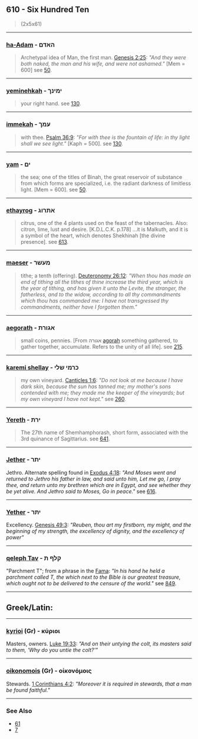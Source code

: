 ## 610 - Six Hundred Ten
> (2x5x61)

---

### [ha-Adam](/keys/HADMf) - האדם
> Archetypal idea of Man, the first man. [Genesis 2:25](http://biblehub.com/genesis/2-15.htm): *"And they were both naked, the man and his wife, and were not ashamed."* [Mem = 600] see [50](50).

---

### [yeminehkah](/keys/IMINKf) - ימינך
> your right hand. see [130](130).

---

### [immekah](/keys/OMKf) - עמך
> with thee. [Psalm 36:9](http://biblehub.com/psalms/36-9.htm): *"For with thee is the fountain of life: in thy light shall we see light."* [Kaph = 500]. see [130](130).

---

### [yam](/keys/IMf) - ים
> the sea; one of the titles of Binah, the great reservoir of substance from which forms are specialized, i.e. the radiant darkness of limitless light. [Mem = 600]. see [50](50).

---

### [ethayrog](/keys/AThRVG) - אתרוג
> citrus, one of the 4 plants used on the feast of the tabernacles. Also: citron, lime, lust and desire. [K.D.L.C.K. p.178] ...it is Malkuth, and it is a symbol of the heart, which denotes Shekhinah [the divine presence]. see [613](613).

---

### [maeser](/keys/MOShR) - מעשר
> tithe; a tenth (offering). [Deuteronomy 26:12](http://biblehub.com/deuteronomy/26-12.htm): *"When thou has made an end of tithing all the tithes of thine increase the third year, which is the year of tithing, and has given it unto the Levite, the stranger, the fatherless, and to the widow, according to all thy commandments which thou has commanded me: I have not transgressed thy commandments, neither have I forgotten them."*

---

### [aegorath](/keys/AGVRTh) - אגורת
> small coins, pennies. [From אגורה [agorah](/keys/AGVRH) something gathered, to gather together, accumulate. Refers to the unity of all life]. see [215](215).

---

### [karemi shellay](/keys/KRMI.ShLI) - כרמי שלי
> my own vineyard. [Canticles 1:6](http://biblehub.com/songs/1-6.htm): *"Do not look at me because I have dark skin, because the sun has tanned me; my mother's sons contended with me; they made me the keeper of the vineyards; but my own vineyard I have not kept."* see [260](260).

---

### [Yereth](/keys/IRTh) - ירת
> The 27th name of Shemhamphorash, short form, associated with the 3rd quinance of Sagittarius. see [641](641).

---

### [Jether](/keys/IThR) - יתר
Jethro. Alternate spelling found in [Exodus 4:18](http://biblehub.com/exodus/4-18.htm): *"And Moses went and returned to Jethro his father in law, and said unto him, Let me go, I pray thee, and return unto my brethren which are in Egypt, and see whether they be yet alive. And Jethro said to Moses, Go in peace."* see [616](616).

---

### [Yether](/keys/IThR) - יתר
Excellency. [Genesis 49:3](http://biblehub.com/genesis/49-3.htm): *"Reuben, thou art my firstborn, my might, and the beginning of my strength, the excellency of dignity, and the excellency of power"*

---

### [qeleph Tav](/keys/QLP.Th) - קלף ת
"Parchment T"; from a phrase in the [Fama](https://archive.org/stream/PaulFosterCase-TheTrueAndInvisibleRosicrucianOrder4thEd-1985#page/n23): *"In his hand he held a parchment called T, the which next to the Bible is our greatest treasure, which ought not to be delivered to the censure of the world."* see [849](849).

---

## Greek/Latin:

---

### [kyrioi](/greek?word=kurioi) (Gr) - κύριοι
Masters, owners. [Luke 19:33](http://biblehub.com/luke/19-33.htm): *"And on their untying the colt, its masters said to them, 'Why do you untie the colt?'"*

---

### [oikonomois](/greek?word=oikonomois) (Gr) - οἰκονόμοις
Stewards. [1 Corinthians 4:2](http://biblehub.com/1_corinthians/4-2.htm): *"Moreover it is required in stewards, that a man be found faithful."*

---

### See Also

- [61](61)
- [7](7)
